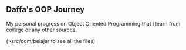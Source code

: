 ## Daffa's OOP Journey

My personal progress on Object Oriented Programming that 
i learn from college or any other sources.

(>src/com/belajar to see all the files)
